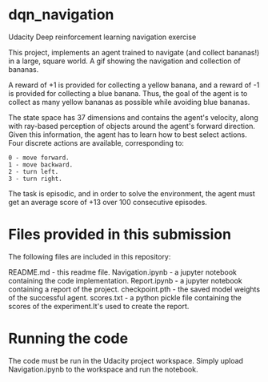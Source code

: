 # dqn_navigation
Udacity Deep reinforcement learning navigation exercise

This project, implements an agent trained to navigate (and collect bananas!) in a large, square world.
A gif showing the navigation and collection of bananas.

A reward of +1 is provided for collecting a yellow banana, and a reward of -1 is provided for collecting a blue banana. Thus, the goal of the agent is to collect as many yellow bananas as possible while avoiding blue bananas.

The state space has 37 dimensions and contains the agent's velocity, along with ray-based perception of objects around the agent's forward direction. Given this information, the agent has to learn how to best select actions. Four discrete actions are available, corresponding to:

    0 - move forward.
    1 - move backward.
    2 - turn left.
    3 - turn right.

The task is episodic, and in order to solve the environment, the agent must get an average score of +13 over 100 consecutive episodes.

# Files provided in this submission
The following files are included in this repository:
  
README.md         - this readme file.
Navigation.ipynb  - a jupyter notebook containing the code implementation.
Report.ipynb      - a jupyter notebook containing a report of the project.
checkpoint.pth    - the saved model weights of the successful agent.
scores.txt        - a python pickle file containing the scores of the experiment.It's used to create the report.

# Running the code
The code must be run in the Udacity project workspace.
Simply upload Navigation.ipynb to the workspace and run the notebook. 
